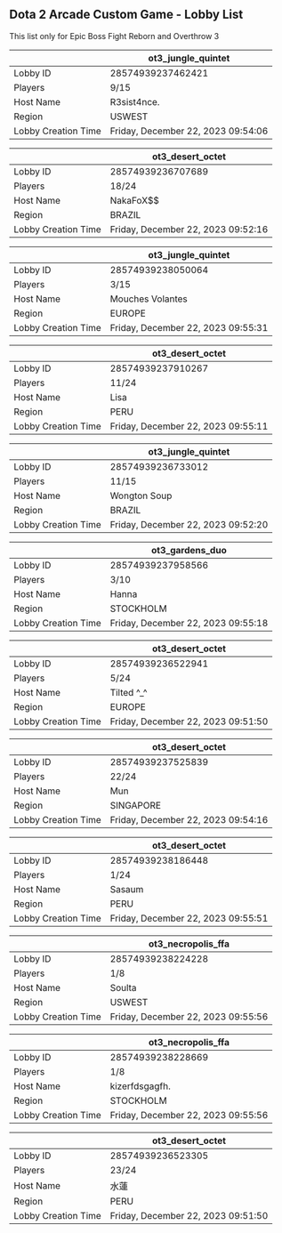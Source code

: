 ## Dota 2 Arcade Custom Game - Lobby List

This list only for Epic Boss Fight Reborn and Overthrow 3

|  | ot3_jungle_quintet |
| ------ | ------ |
| Lobby ID | 28574939237462421 |
| Players | 9/15 |
| Host Name | R3sist4nce. |
| Region | USWEST |
| Lobby Creation Time | Friday, December 22, 2023 09:54:06 |


|  | ot3_desert_octet |
| ------ | ------ |
| Lobby ID | 28574939236707689 |
| Players | 18/24 |
| Host Name | NakaFoX$$ |
| Region | BRAZIL |
| Lobby Creation Time | Friday, December 22, 2023 09:52:16 |


|  | ot3_jungle_quintet |
| ------ | ------ |
| Lobby ID | 28574939238050064 |
| Players | 3/15 |
| Host Name | Mouches Volantes |
| Region | EUROPE |
| Lobby Creation Time | Friday, December 22, 2023 09:55:31 |


|  | ot3_desert_octet |
| ------ | ------ |
| Lobby ID | 28574939237910267 |
| Players | 11/24 |
| Host Name | Lisa |
| Region | PERU |
| Lobby Creation Time | Friday, December 22, 2023 09:55:11 |


|  | ot3_jungle_quintet |
| ------ | ------ |
| Lobby ID | 28574939236733012 |
| Players | 11/15 |
| Host Name | Wongton Soup |
| Region | BRAZIL |
| Lobby Creation Time | Friday, December 22, 2023 09:52:20 |


|  | ot3_gardens_duo |
| ------ | ------ |
| Lobby ID | 28574939237958566 |
| Players | 3/10 |
| Host Name | Hanna |
| Region | STOCKHOLM |
| Lobby Creation Time | Friday, December 22, 2023 09:55:18 |


|  | ot3_desert_octet |
| ------ | ------ |
| Lobby ID | 28574939236522941 |
| Players | 5/24 |
| Host Name | Tilted ^_^ |
| Region | EUROPE |
| Lobby Creation Time | Friday, December 22, 2023 09:51:50 |


|  | ot3_desert_octet |
| ------ | ------ |
| Lobby ID | 28574939237525839 |
| Players | 22/24 |
| Host Name | Mun |
| Region | SINGAPORE |
| Lobby Creation Time | Friday, December 22, 2023 09:54:16 |


|  | ot3_desert_octet |
| ------ | ------ |
| Lobby ID | 28574939238186448 |
| Players | 1/24 |
| Host Name | Sasaum |
| Region | PERU |
| Lobby Creation Time | Friday, December 22, 2023 09:55:51 |


|  | ot3_necropolis_ffa |
| ------ | ------ |
| Lobby ID | 28574939238224228 |
| Players | 1/8 |
| Host Name | Soulta |
| Region | USWEST |
| Lobby Creation Time | Friday, December 22, 2023 09:55:56 |


|  | ot3_necropolis_ffa |
| ------ | ------ |
| Lobby ID | 28574939238228669 |
| Players | 1/8 |
| Host Name | kizerfdsgagfh. |
| Region | STOCKHOLM |
| Lobby Creation Time | Friday, December 22, 2023 09:55:56 |


|  | ot3_desert_octet |
| ------ | ------ |
| Lobby ID | 28574939236523305 |
| Players | 23/24 |
| Host Name | 水蓮 |
| Region | PERU |
| Lobby Creation Time | Friday, December 22, 2023 09:51:50 |


